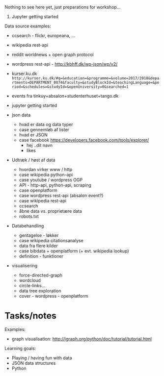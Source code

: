 Nothing to see here yet, just preparations for workshop...


1. Jupyter getting started

Data source examples:

- ccsearch - flickr, europeana, ...
- wikipedia rest-api
- reddit worldnews + open graph protocol
- wordpress rest-api - http://kbhff.dk/wp-json/wp/v2/
- kurser.ku.dk `http://kurser.ku.dk/#q=&education=&programme=&volume=2017/2018&departments=DEPARTMENT_0074&faculty=&studyBlockId=&teachingLanguage=&period=&schedules=&studyId=&openUniversity=0&searched=1`
- events fra tinkuy+absalon+studenterhuset+tango.dk


- jupyter getting started
- json data
    - hvad er data og data typer
    - case gennemløb af lister
    - hvad er JSON
    - case facebook https://developers.facebook.com/tools/explorer/
        - hej ..dit navn
        - likes
- Udtræk / høst af data
    - hvordan virker www / http
    - case wikipedia python-api
    - case youtube / wordpress OGP
    - API - http-api, python-api, scraping
    - case openplatform
    - case wordpress rest-api (absalon event?)
    - case wikipedia rest-api
    - ccsearch
    - åbne data vs. proprietære data
    - robots.txt
- Databehandling
    - gentagelse - løkker
    - case wikipedia citationsanalyse
    - data fra flere kilder
    - case bibdata + openplatform (+ evt. wikipedia lookup)
    - definition - funktioner
- visualisering
    - force-directed-graph
    - wordcloud
    - circle-links...
    - data tree exploration
    - cover - wordpress - openplatform

# Tasks/notes

Examples:

- graph visualisation: http://igraph.org/python/doc/tutorial/tutorial.html


Learning goals:

- Playing / having fun with data
- JSON data structures
- Python
